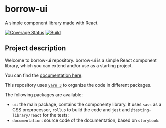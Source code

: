 # borrow-ui

A simple component library made with React.

[![Coverage Status](https://coveralls.io/repos/github/borrow-ui/borrow-ui/badge.svg)](https://coveralls.io/github/borrow-ui/borrow-ui)
[![Build](https://app.travis-ci.com/borrow-ui/borrow-ui.svg?branch=master)](https://app.travis-ci.com/github/borrow-ui/borrow-ui)

## Project description

Welcome to borrow-ui repository. borrow-ui is a simple React component library, which you can extend and/or use as a starting project.

You can find the [documentation here](https://docs.borrow-ui.dev/).

This repository uses [`yarn 3`](https://yarnpkg.com/) to organize the code in different packages.

The following packages are available:

- `ui`: the main package, contains the componenty library. It uses `sass` as a CSS preprocessor, `rollup` to build the code and `jest` and `@testing-library/react` for the tests;
- `documentation`: source code of the documentation, based on `storybook`.

